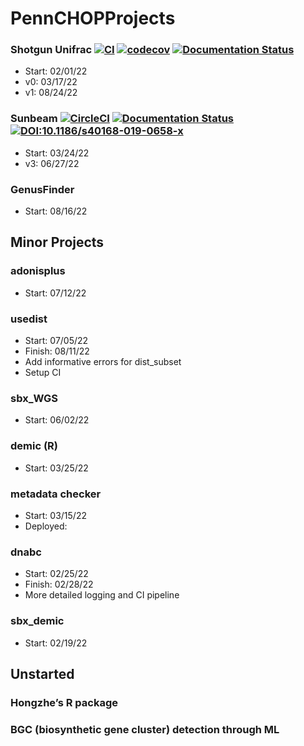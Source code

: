 # PennCHOPProjects

### Shotgun Unifrac [![CI](https://github.com/Ulthran/ShotgunUnifrac/actions/workflows/main.yml/badge.svg)](https://github.com/Ulthran/ShotgunUnifrac/actions/workflows/main.yml) [![codecov](https://codecov.io/gh/Ulthran/ShotgunUnifrac/branch/master/graph/badge.svg?token=N9KSWRS4XG)](https://codecov.io/gh/Ulthran/ShotgunUnifrac) [![Documentation Status](https://readthedocs.org/projects/shotgununifrac/badge/?version=latest)](https://shotgununifrac.readthedocs.io/en/latest/?badge=latest)
- Start: 02/01/22
- v0: 03/17/22
- v1: 08/24/22
### Sunbeam [![CircleCI](https://circleci.com/gh/sunbeam-labs/sunbeam/tree/dev.svg?style=shield)](https://circleci.com/gh/sunbeam-labs/sunbeam/tree/dev) [![Documentation Status](https://readthedocs.org/projects/sunbeam/badge/?version=latest)](http://sunbeam.readthedocs.io/en/latest/?badge=latest) [![DOI:10.1186/s40168-019-0658-x](https://img.shields.io/badge/Published%20in-Microbiome-1abc9c.svg)](https://doi.org/10.1186/s40168-019-0658-x)
- Start: 03/24/22
- v3: 06/27/22
### GenusFinder
- Start: 08/16/22

## Minor Projects

### adonisplus
- Start: 07/12/22

### usedist
- Start: 07/05/22
- Finish: 08/11/22
- Add informative errors for dist_subset
- Setup CI

### sbx_WGS
- Start: 06/02/22

### demic (R)
- Start: 03/25/22

### metadata checker
- Start: 03/15/22
- Deployed: 

### dnabc
- Start: 02/25/22
- Finish: 02/28/22
- More detailed logging and CI pipeline

### sbx_demic
- Start: 02/19/22

## Unstarted

### Hongzhe’s R package

### BGC (biosynthetic gene cluster) detection through ML

